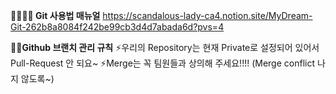 **👨‍👩‍👧‍👦 Git 사용법 매뉴얼**
https://scandalous-lady-ca4.notion.site/MyDream-Git-262b8a8084f242be99cb3d4d7abada6d?pvs=4

**👍🏻Github 브랜치 관리 규칙**
⚡우리의 Repository는  현재 Private로 설정되어 있어서 Pull-Request 안 되요~
⚡Merge는 꼭 팀원들과 상의해 주세요!!!! (Merge conflict 나지 않도록~)

